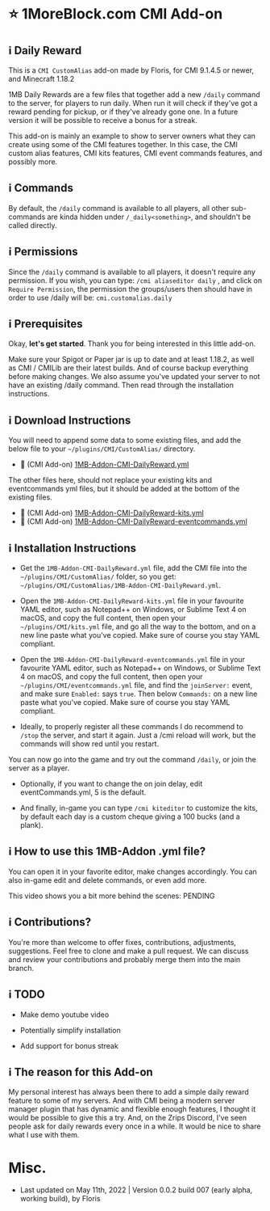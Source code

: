 # :star: 1MoreBlock.com CMI Add-on

## <g-emoji class="g-emoji" alias="information_source" fallback-src="https://github.githubassets.com/images/icons/emoji/unicode/2139.png">ℹ️</g-emoji> Daily Reward

This is a `CMI CustomAlias` add-on made by Floris, for CMI 9.1.4.5 or newer, and Minecraft 1.18.2

1MB Daily Rewards are a few files that together add a new `/daily` command to the server, for players to run daily. When run it will check if they've got a reward pending for pickup, or if they've already gone one. In a future version it will be possible to receive a bonus for a streak.

This add-on is mainly an example to show to server owners what they can create using some of the CMI features together. In this case, the CMI custom alias features, CMI kits features, CMI event commands features, and possibly more. 

## <g-emoji class="g-emoji" alias="information_source" fallback-src="https://github.githubassets.com/images/icons/emoji/unicode/2139.png">ℹ️</g-emoji> Commands

By default, the `/daily` command is available to all players, all other sub-commands are kinda hidden under `/_daily<something>`, and shouldn't be called directly. 

## <g-emoji class="g-emoji" alias="information_source" fallback-src="https://github.githubassets.com/images/icons/emoji/unicode/2139.png">ℹ️</g-emoji> Permissions

Since the `/daily` command is available to all players, it doesn't require any permission. If you wish, you can type: `/cmi aliaseditor daily`
, and click on `Require Permission`, the permission the groups/users then should have in order to use /daily will be: `cmi.customalias.daily`

## <g-emoji class="g-emoji" alias="information_source" fallback-src="https://github.githubassets.com/images/icons/emoji/unicode/2139.png">ℹ️</g-emoji> Prerequisites

Okay, **let's get started**. Thank you for being interested in this little add-on.

Make sure your Spigot or Paper jar is up to date and at least 1.18.2, as well as CMI / CMILib are their latest builds. And of course backup everything before making changes. We also assume you've updated your server to not have an existing /daily command. Then read through the installation instructions.

## <g-emoji class="g-emoji" alias="information_source" fallback-src="https://github.githubassets.com/images/icons/emoji/unicode/2139.png">ℹ️</g-emoji> Download Instructions

You will need to append some data to some existing files, and add the below file to your `~/plugins/CMI/CustomAlias/` directory.

- :file_folder: (CMI Add-on) [1MB-Addon-CMI-DailyReward.yml](/Resources/Add-ons/dailyreward/1MB-Addon-CMI-DailyReward.yml)

The other files here, should not replace your existing kits and eventcommands yml files, but it should be added at the bottom of the existing files. 

- :file_folder: (CMI Add-on) [1MB-Addon-CMI-DailyReward-kits.yml](/Resources/Add-ons/dailyreward/1MB-Addon-CMI-DailyReward-kits.yml)
- :file_folder: (CMI Add-on) [1MB-Addon-CMI-DailyReward-eventcommands.yml](/Resources/Add-ons/dailyreward/1MB-Addon-CMI-DailyReward-eventcommands.yml)

## <g-emoji class="g-emoji" alias="information_source" fallback-src="https://github.githubassets.com/images/icons/emoji/unicode/2139.png">ℹ️</g-emoji> Installation Instructions

- Get the `1MB-Addon-CMI-DailyReward.yml` file, add the CMI file into the `~/plugins/CMI/CustomAlias/` folder, so you get: `~/plugins/CMI/CustomAlias/1MB-Addon-CMI-DailyReward.yml`.

- Open the `1MB-Addon-CMI-DailyReward-kits.yml` file in your favourite YAML editor, such as Notepad++ on Windows, or Sublime Text 4 on macOS, and copy the full content, then open your `~/plugins/CMI/kits.yml` file, and go all the way to the bottom, and on a new line paste what you've copied. Make sure of course you stay YAML compliant.

- Open the `1MB-Addon-CMI-DailyReward-eventcommands.yml` file in your favourite YAML editor, such as Notepad++ on Windows, or Sublime Text 4 on macOS, and copy the full content, then open your `~/plugins/CMI/eventcommands.yml` file, and find the `joinServer:` event, and make sure `Enabled:` says `true`. Then below `Commands:` on a new line paste what you've copied. Make sure of course you stay YAML compliant.

- Ideally, to properly register all these commands I do recommend to `/stop` the server, and start it again. Just a /cmi reload will work, but the commands will show red until you restart.

You can now go into the game and try out the command `/daily`, or join the server as a player.

- Optionally, if you want to change the on join delay, edit eventCommands.yml, 5 is the default.

- And finally, in-game you can type `/cmi kiteditor` to customize the kits, by default each day is a custom cheque giving a 100 bucks (and a plank).

## <g-emoji class="g-emoji" alias="information_source" fallback-src="https://github.githubassets.com/images/icons/emoji/unicode/2139.png">ℹ️</g-emoji> How to use this 1MB-Addon .yml file?

You can open it in your favorite editor, make changes accordingly. You can also in-game edit and delete commands, or even add more. 

This video shows you a bit more behind the scenes: PENDING

## <g-emoji class="g-emoji" alias="information_source" fallback-src="https://github.githubassets.com/images/icons/emoji/unicode/2139.png">ℹ️</g-emoji> Contributions?

You're more than welcome to offer fixes, contributions, adjustments, suggestions. Feel free to clone and make a pull request. We can discuss and review your contributions and probably merge them into the main branch. 

## <g-emoji class="g-emoji" alias="information_source" fallback-src="https://github.githubassets.com/images/icons/emoji/unicode/2139.png">ℹ️</g-emoji> TODO

- Make demo youtube video

- Potentially simplify installation

- Add support for bonus streak

## <g-emoji class="g-emoji" alias="information_source" fallback-src="https://github.githubassets.com/images/icons/emoji/unicode/2139.png">ℹ️</g-emoji> The reason for this Add-on

My personal interest has always been there to add a simple daily reward feature to some of my servers. And with CMI being a modern server manager plugin that has dynamic and flexible enough features, I thought it would be possible to give this a try. And, on the Zrips Discord, I've seen people ask for daily rewards every once in a while. It would be nice to share what I use with them.

# Misc.

- Last updated on May 11th, 2022 | Version 0.0.2 build 007 (early alpha, working build), by Floris
